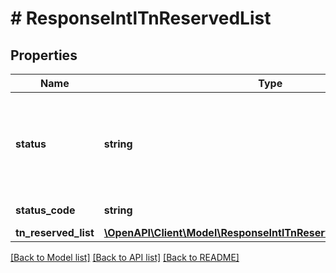 # # ResponseIntlTnReservedList

## Properties

Name | Type | Description | Notes
------------ | ------------- | ------------- | -------------
**status** | **string** | Indicates whether the API call was successful. Values: Success or Failure | [optional]
**status_code** | **string** | 200 - Successful | [optional]
**tn_reserved_list** | [**\OpenAPI\Client\Model\ResponseIntlTnReservedListTnReservedList**](ResponseIntlTnReservedListTnReservedList.md) |  | [optional]

[[Back to Model list]](../../README.md#models) [[Back to API list]](../../README.md#endpoints) [[Back to README]](../../README.md)
